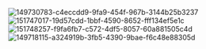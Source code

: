 ![149730783-c4eccdd9-9fa9-454f-967b-3144b25b3237](https://user-images.githubusercontent.com/90610084/152751599-e508dc88-4e6c-41df-a969-e99ad5a5a10e.png)
![151747017-19d57cdd-1bbf-4590-8652-fff134ef5e1c](https://user-images.githubusercontent.com/90610084/152751603-6ff20e8f-67dd-46df-ac48-89433afe9397.png)
![151748257-f9fa6fb7-c572-4df5-8057-60a881505c4d](https://user-images.githubusercontent.com/90610084/152751605-f022e3a5-2c28-428a-bd64-eb8b342f2896.png)
![149718115-a324919b-3fb5-4390-9bae-f6c48e88305d](https://user-images.githubusercontent.com/90610084/152751607-d114a51d-dec2-4d98-904d-39222457f911.png)
